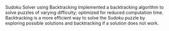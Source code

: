 Sudoku Solver using Backtracking
Implemented a backtracking algorithm to solve puzzles of varying difficulty; optimized for reduced
computation time.
Backtracking is a more efficient way to solve the Sudoku puzzle by exploring possible solutions and backtracking if a solution does not work.
